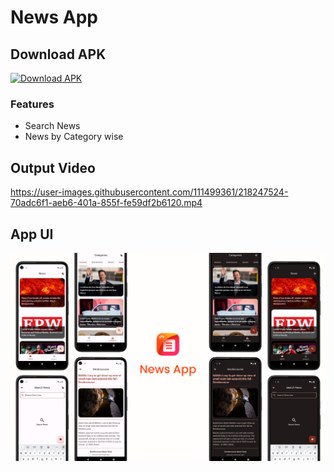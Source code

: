 # News App

## Download APK
[![Download APK](https://custom-icon-badges.herokuapp.com/badge/-Download-blue?style=for-the-badge&logo=download&logoColor=white "Download APK")](https://github.com/RomitKatrodiya/News_app/raw/master/apk/news_app.apk)

### Features

<ul>
<li>Search News</li>
<li>News by Category wise</li>
</ul>

## Output Video

https://user-images.githubusercontent.com/111499361/218247524-70adc6f1-aeb6-401a-855f-fe59df2b6120.mp4

## App UI

![App UI](/screenshots/news.jpg)


